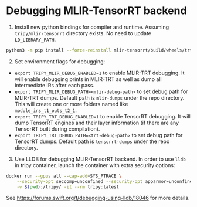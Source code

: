 # Debugging MLIR-TensorRT backend

1. Install new python bindings for compiler and runtime. Assuming `tripy/mlir-tensorrt` directory exists. No need to update `LD_LIBRARY_PATH`.
```bash
python3 -m pip install --force-reinstall mlir-tensorrt/build/wheels/trt100/**/*.whl
```

2. Set environment flags for debugging:

- `export TRIPY_MLIR_DEBUG_ENABLED=1` to enable MLIR-TRT debugging. It will enable debugging prints in MLIR-TRT as well as dump all intermediate IRs after each pass.
- `export TRIPY_MLIR_DEBUG_PATH=<mlir-debug-path>` to set debug path for MLIR-TRT dumps. Default path is `mlir-dumps` under the repo directory. This will create one or more folders named like `module_ins_t1_outs_t2_1`.
- `export TRIPY_TRT_DEBUG_ENABLED=1` to enable TensorRT debugging. It will dump TensorRT engines and their layer information (if there are any TensorRT built during compilation).
- `export TRIPY_TRT_DEBUG_PATH=<trt-debug-path>` to set debug path for TensorRT dumps. Default path is `tensorrt-dumps` under the repo directory.


3. Use LLDB for debugging MLIR-TensorRT backend.
In order to use `lldb` in tripy container, launch the container with extra security options:

```bash
docker run --gpus all --cap-add=SYS_PTRACE \
	--security-opt seccomp=unconfined --security-opt apparmor=unconfined \
	-v $(pwd):/tripy/ -it --rm tripy:latest
```
See https://forums.swift.org/t/debugging-using-lldb/18046 for more details.
